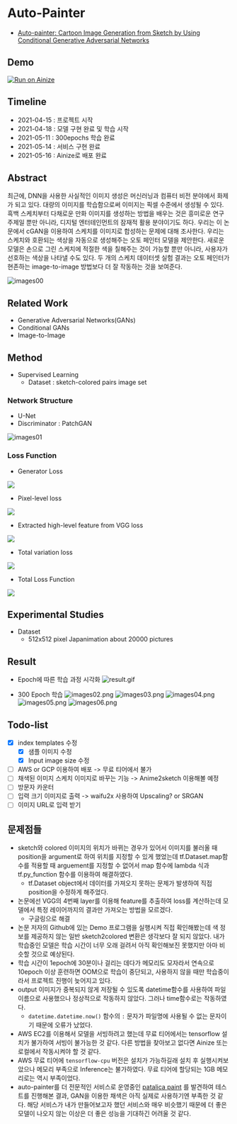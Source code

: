 # Auto-Painter

- [Auto-painter: Cartoon Image Generation from Sketch by Using Conditional Generative Adversarial Networks](https://arxiv.org/abs/1705.01908)

## Demo
[![Run on Ainize](https://ainize.ai/images/run_on_ainize_button.svg)](https://main-auto-painter-ceuity.endpoint.ainize.ai/)

## Timeline

- 2021-04-15 : 프로젝트 시작
- 2021-04-18 : 모델 구현 완료 및 학습 시작
- 2021-05-11 : 300epochs 학습 완료
- 2021-05-14 : 서비스 구현 완료
- 2021-05-16 : Ainize로 배포 완료

## Abstract

최근에, DNN을 사용한 사실적인 이미지 생성은 머신러닝과 컴퓨터 비전 분야에서 화제가 되고 있다. 대량의 이미지를 학습함으로써 이미지는 픽셀 수준에서 생성될 수 있다. 흑백 스케치부터 다채로운 만화 이미지를 생성하는 방법을 배우는 것은 흥미로운 연구 주제일 뿐만 아니라, 디지털 엔터테인먼트의 잠재적 활용 분야이기도 하다. 우리는 이 논문에서 cGAN을 이용하여 스케치를 이미지로 합성하는 문제에 대해 조사한다. 우리는 스케치와 호환되는 색상을 자동으로 생성해주는 오토 페인터 모델을 제안한다. 새로운 모델은 손으로 그린 스케치에 적절한 색을 칠해주는 것이 가능할 뿐만 아니라, 사용자가 선호하는 색상을 나타낼 수도 있다. 두 개의 스케치 데이터셋 실험 결과는 오토 페인터가 현존하는 image-to-image 방법보다 더 잘 작동하는 것을 보여준다.

![images00](./images/images00.png)

## Related Work

- Generative Adversarial Networks(GANs)
- Conditional GANs
- Image-to-Image

## Method

- Supervised Learning
    - Dataset : sketch-colored pairs image set

### Network Structure

- U-Net
- Discriminator : PatchGAN

![images01](./images/images01.png)

### Loss Function

- Generator Loss

![](https://latex.codecogs.com/svg.image?L_G&space;=&space;\mathbb{E}_{x\sim&space;pdata(x),&space;z\sim&space;pdata(z)}[log(1&space;-&space;D(x,&space;G(x,&space;z)))])

- Pixel-level loss

![](https://latex.codecogs.com/svg.image?L_p&space;=&space;\mathbb{E}_{x,&space;y\sim&space;pdata(x,&space;y),&space;z&space;\sim&space;pdata(z)}[\parallel{y&space;-&space;G(x,&space;z)}\parallel_1])

- Extracted high-level feature from VGG loss

![](https://latex.codecogs.com/svg.image?L_f&space;=&space;\mathbb{E}_{x,&space;y\sim&space;pdata(x,&space;y),&space;z&space;\sim&space;pdata(z)}[\parallel{\phi(y)&space;-&space;\phi&space;G(x,&space;z)}\parallel_2])

- Total variation loss

![](https://latex.codecogs.com/svg.image?L_%7Btv%7D%20=%20%5Csqrt%7B(y_%7Bi&plus;1,%20j%7D%20-%20y_%7Bi,%20j%7D)%5E2%20&plus;%20(y_%7Bi,%20j&plus;1%7D%20-%20y_%7Bi,%20j%7D)%5E2%7D)

- Total Loss Function

![](https://latex.codecogs.com/svg.image?L&space;=&space;w_pL_P&space;&plus;&space;w_fL_f&space;&plus;&space;w_GL_G&space;&plus;&space;w_{tv}L_{tv})

## Experimental Studies

- Dataset
    - 512x512 pixel Japanimation about 20000 pictures

## Result
- Epoch에 따른 학습 과정 시각화
![result.gif](./images/result.gif)

- 300 Epoch 학습 
![images02.png](./images/images02.png)
![images03.png](./images/images03.png)
![images04.png](./images/images04.png)
![images05.png](./images/images05.png)
![images06.png](./images/images06.png)

## Todo-list

- [x]  index templates 수정
    - [x]  샘플 이미지 수정
    - [x]  Input image size 수정
- [ ]  AWS or GCP 이용하여 배포 -> 무료 티어에서 불가
- [ ]  채색된 이미지 스케치 이미지로 바꾸는 기능 -> Anime2sketch 이용해볼 예정
- [ ]  방문자 카운터
- [ ]  입력 크기 이미지로 출력 -> waifu2x 사용하여 Upscaling? or SRGAN
- [ ]  이미지 URL로 입력 받기

## 문제점들

- sketch와 colored 이미지의 위치가 바뀌는 경우가 있어서 이미지를 불러올 때 position을 argument로 하여 위치를 지정할 수 있게 했었는데 tf.Dataset.map함수를 적용할 때 arguement를 지정할 수 없어서 map 함수에 lambda 식과 tf.py_function 함수를 이용하여 해결하였다.
    - tf.Dataset object에서 데이터를 가져오지 못하는 문제가 발생하여 직접 position을 수정하게 해주었다.
- 논문에선 VGG의 4번째 layer를 이용해 feature를 추출하여 loss를 계산하는데 모델에서 특정 레이어까지의 결과만 가져오는 방법을 모르겠다.
    - 구글링으로 해결
- 논문 저자의 Github에 있는 Demo 프로그램을 실행시켜 직접 확인해봤는데 색 정보를 제공하지 않는 일반 sketch2colored 변환은 생각보다 잘 되지 않았다. 내가 학습중인 모델은 학습 시간이 너무 오래 걸려서 아직 확인해보진 못했지만 아마 비슷할 것으로 예상된다.
- 학습 시간이 1epoch에 30분이나 걸리는 데다가 메모리도 모자라서 연속으로 10epoch 이상 훈련하면 OOM으로 학습이 중단되고, 사용하지 않을 때만 학습중이라서 프로젝트 진행이 늦어지고 있다.
- output 이미지가 중복되지 않게 저장될 수 있도록 datetime함수를 사용하여 파일 이름으로 사용했으나 정상적으로 작동하지 않았다. 그러나 time함수로는 작동하였다.
    - `datetime.datetime.now()` 함수의 `:` 문자가 파일명에 사용될 수 없는 문자이기 때문에 오류가 났었다.
- AWS EC2를 이용해서 모델을 서빙하려고 했는데 무료 티어에서는 tensorflow 설치가 불가하여 서빙이 불가능한 것 같다. 다른 방법을 찾아보고 없다면 Ainize 또는 로컬에서 작동시켜야 할 것 같다.
- AWS 무료 티어에 `tensorflow-cpu` 버전은 설치가 가능하길래 설치 후 실행시켜보았으나 메모리 부족으로 Inference는 불가하였다. 무료 티어에 할당되는 1GB 메모리로는 역시 부족이었다.
- auto-painter를 더 전문적인 서비스로 운영중인 [patalica paint](https://petalica-paint.pixiv.dev/index_en.html) 를 발견하여 테스트를 진행해본 결과, GAN을 이용한 채색은 아직 실제로 사용하기엔 부족한 것 같다. 해당 서비스가 내가 만들어보고자 했던 서비스와 매우 비슷했기 때문에 더 좋은 모델이 나오지 않는 이상은 더 좋은 성능을 기대하긴 어려울 것 같다.

